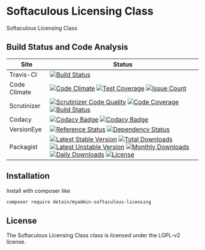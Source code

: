 # Softaculous Licensing Class

Softaculous Licensing Class

## Build Status and Code Analysis

Site          | Status
--------------|---------------------------
Travis-CI     | [![Build Status](https://travis-ci.org/detain/myadmin-softaculous-licensing.svg?branch=master)](https://travis-ci.org/detain/myadmin-softaculous-licensing)
Code Climate  | [![Code Climate](https://codeclimate.com/github/detain/myadmin-softaculous-licensing/badges/gpa.svg)](https://codeclimate.com/github/detain/myadmin-softaculous-licensing) [![Test Coverage](https://codeclimate.com/github/detain/myadmin-softaculous-licensing/badges/coverage.svg)](https://codeclimate.com/github/detain/myadmin-softaculous-licensing/coverage) [![Issue Count](https://codeclimate.com/github/detain/myadmin-softaculous-licensing/badges/issue_count.svg)](https://codeclimate.com/github/detain/myadmin-softaculous-licensing)
Scrutinizer   | [![Scrutinizer Code Quality](https://scrutinizer-ci.com/g/myadmin-plugins/myadmin-softaculous-licensing/badges/quality-score.png?b=master)](https://scrutinizer-ci.com/g/myadmin-plugins/myadmin-softaculous-licensing/?branch=master) [![Code Coverage](https://scrutinizer-ci.com/g/myadmin-plugins/myadmin-softaculous-licensing/badges/coverage.png?b=master)](https://scrutinizer-ci.com/g/myadmin-plugins/myadmin-softaculous-licensing/?branch=master) [![Build Status](https://scrutinizer-ci.com/g/myadmin-plugins/myadmin-softaculous-licensing/badges/build.png?b=master)](https://scrutinizer-ci.com/g/myadmin-plugins/myadmin-softaculous-licensing/build-status/master)
Codacy        | [![Codacy Badge](https://api.codacy.com/project/badge/Grade/226251fc068f4fd5b4b4ef9a40011d06)](https://www.codacy.com/app/detain/myadmin-softaculous-licensing) [![Codacy Badge](https://api.codacy.com/project/badge/Coverage/25fa74eb74c947bf969602fcfe87e349)](https://www.codacy.com/app/detain/myadmin-softaculous-licensing?utm_source=github.com&utm_medium=referral&utm_content=detain/myadmin-softaculous-licensing&utm_campaign=Badge_Coverage)
VersionEye    | [![Reference Status](https://www.versioneye.com/php/detain:myadmin-softaculous-licensing/reference_badge.svg?style=flat)](https://www.versioneye.com/php/detain:myadmin-softaculous-licensing/references) [![Dependency Status](https://www.versioneye.com/user/projects/592f7318bafc5500414dfd2a/badge.svg?style=flat-square)](https://www.versioneye.com/user/projects/592f7318bafc5500414dfd2a)
Packagist     | [![Latest Stable Version](https://poser.pugx.org/detain/myadmin-softaculous-licensing/version)](https://packagist.org/packages/detain/myadmin-softaculous-licensing) [![Total Downloads](https://poser.pugx.org/detain/myadmin-softaculous-licensing/downloads)](https://packagist.org/packages/detain/myadmin-softaculous-licensing) [![Latest Unstable Version](https://poser.pugx.org/detain/myadmin-softaculous-licensing/v/unstable)](//packagist.org/packages/detain/myadmin-softaculous-licensing) [![Monthly Downloads](https://poser.pugx.org/detain/myadmin-softaculous-licensing/d/monthly)](https://packagist.org/packages/detain/myadmin-softaculous-licensing) [![Daily Downloads](https://poser.pugx.org/detain/myadmin-softaculous-licensing/d/daily)](https://packagist.org/packages/detain/myadmin-softaculous-licensing) [![License](https://poser.pugx.org/detain/myadmin-softaculous-licensing/license)](https://packagist.org/packages/detain/myadmin-softaculous-licensing)


## Installation

Install with composer like

```sh
composer require detain/myadmin-softaculous-licensing
```

## License

The Softaculous Licensing Class class is licensed under the LGPL-v2 license.

